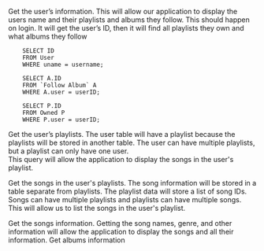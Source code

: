 Get the user’s information. 
This will allow our application to display the users name and their playlists and albums they follow. This should happen on login. It will get the user’s ID, then it will find all playlists they own and what albums they follow

        SELECT ID
        FROM User
        WHERE uname = username;

        SELECT A.ID
        FROM `Follow Album` A
        WHERE A.user = userID;

        SELECT P.ID
        FROM Owned P
        WHERE P.user = userID;

Get the user’s playlists. 
The user table will have a playlist because the playlists will be stored in another table. The user can have multiple playlists, but a playlist can only have one user.  
This query will allow the application to display the songs in the user's playlist. 
	
Get the songs in the user's playlists. 
The song information will be stored in a table separate from playlists. The playlist data will store a list of song IDs. Songs can have multiple playlists and playlists can have multiple songs.  
This will allow us to list the songs in the user's playlist.
 
Get the songs information. 
Getting the song names, genre, and other information will allow the application to display the songs and all their information. 
Get albums information


